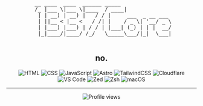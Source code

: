 <pre align="center">
__ ____  ____  ______ _____               
 /_ |___ \|___ \|____  / ____|              
  | | __) | __) |   / / |     ___  _ __ ___ 
  | ||__ < |__ <   / /| |    / _ \| '__/ _ \
  | |___) |___) | / / | |___| (_) | | |  __/
  |_|____/|____/ /_/   \_____\___/|_|  \___|

</pre>

<h2 align="center">no.</h2>




<p align="center">
  <img src="https://img.shields.io/badge/HTML-E34F26?style=for-the-badge&logo=html5&logoColor=white" alt="HTML"/>
  <img src="https://img.shields.io/badge/CSS-1572B6?style=for-the-badge&logo=css3&logoColor=white" alt="CSS"/>
  <img src="https://img.shields.io/badge/JavaScript-F7DF1E?style=for-the-badge&logo=javascript&logoColor=black" alt="JavaScript"/>
  <img src="https://img.shields.io/badge/Astro-FF5D01?style=for-the-badge&logo=astro&logoColor=white" alt="Astro"/>
  <img src="https://img.shields.io/badge/TailwindCSS-38B2AC?style=for-the-badge&logo=tailwindcss&logoColor=white" alt="TailwindCSS"/>
  <img src="https://img.shields.io/badge/Cloudflare-F38020?style=for-the-badge&logo=cloudflare&logoColor=white" alt="Cloudflare"/>
  <img src="https://img.shields.io/badge/Visual%20Studio%20Code-007ACC?style=for-the-badge&logo=visualstudiocode&logoColor=white" alt="VS Code"/>
  <img src="https://img.shields.io/badge/Zed-000000?style=for-the-badge&logo=zedindustries&logoColor=white" alt="Zed"/>
  <img src="https://img.shields.io/badge/Zsh-000000?style=for-the-badge&logo=zsh&logoColor=white" alt="Zsh"/>
  <img src="https://img.shields.io/badge/macOS-000000?style=for-the-badge&logo=macos&logoColor=white" alt="macOS"/>
</p>

---

<p align="center">
  <img src="https://komarev.com/ghpvc/?username=yohoxxz&style=flat-square&color=orange" alt="Profile views"/>
</p>
